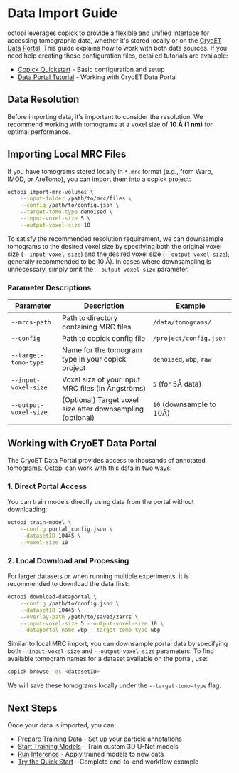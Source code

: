 # Data Import Guide

octopi leverages [copick](https://github.com/copick/copick) to provide a flexible and unified interface for accessing tomographic data, whether it's stored locally or on the [CryoET Data Portal](https://cryoetdataportal.czscience.com). This guide explains how to work with both data sources. If you need help creating these configuration files, detailed tutorials are available:

- [Copick Quickstart](https://copick.github.io/copick/quickstart/) - Basic configuration and setup 
- [Data Portal Tutorial](https://copick.github.io/copick/examples/tutorials/data_portal/) - Working with CryoET Data Portal

## Data Resolution

Before importing data, it's important to consider the resolution. We recommend working with tomograms at a voxel size of **10 Å (1 nm)** for optimal performance. 

## Importing Local MRC Files

If you have tomograms stored locally in `*.mrc` format (e.g., from Warp, IMOD, or AreTomo), you can import them into a copick project:

```bash
octopi import-mrc-volumes \
    --input-folder /path/to/mrc/files \
    --config /path/to/config.json \
    --target-tomo-type denoised \
    --input-voxel-size 5 \
    --output-voxel-size 10
```

To satisfy the recommended resolution requirement, we can downsample tomograms to the desired voxel size by specifying both the original voxel size (`--input-voxel-size`) and the desired voxel size (`--output-voxel-size`), generally recommended to be 10 Å). In cases where downsampling is unnecessary, simply omit the `--output-voxel-size` parameter.

### Parameter Descriptions

| Parameter | Description | Example |
|-----------|-------------|---------|
| `--mrcs-path` | Path to directory containing MRC files | `/data/tomograms/` |
| `--config` | Path to copick config file | `/project/config.json` |
| `--target-tomo-type` | Name for the tomogram type in your copick project | `denoised`, `wbp`, `raw` |
| `--input-voxel-size` | Voxel size of your input MRC files (in Ångströms) | `5` (for 5Å data) |
| `--output-voxel-size` | (Optional) Target voxel size after downsampling (optional) | `10` (downsample to 10Å) |

## Working with CryoET Data Portal

The CryoET Data Portal provides access to thousands of annotated tomograms. Octopi can work with this data in two ways:

### 1. Direct Portal Access

You can train models directly using data from the portal without downloading:

```bash
octopi train-model \
    --config portal_config.json \
    --datasetID 10445 \
    --voxel-size 10
```

### 2. Local Download and Processing

For larger datasets or when running multiple experiments, it is recommended to download the data first:

```bash
octopi download-dataportal \
    --config /path/to/config.json \
    --datasetID 10445 \
    --overlay-path /path/to/saved/zarrs \
    --input-voxel-size 5 --output-voxel-size 10 \
    --dataportal-name wbp --target-tomo-type wbp
```

Similar to local MRC import, you can downsample portal data by specifying both `--input-voxel-size` and `--output-voxel-size` parameters.  To find available tomogram names for a dataset available on the portal, use:

```bash
copick browse -ds <datasetID>
```

We will save these tomograms locally under the `--target-tomo-type` flag.

## Next Steps

Once your data is imported, you can:
- [Prepare Training Data](../user-guide/labels.md) - Set up your particle annotations
- [Start Training Models](../user-guide/training.md) - Train custom 3D U-Net models
- [Run Inference](../user-guide/inference.md) - Apply trained models to new data
- [Try the Quick Start](quickstart.md) - Complete end-to-end workflow example